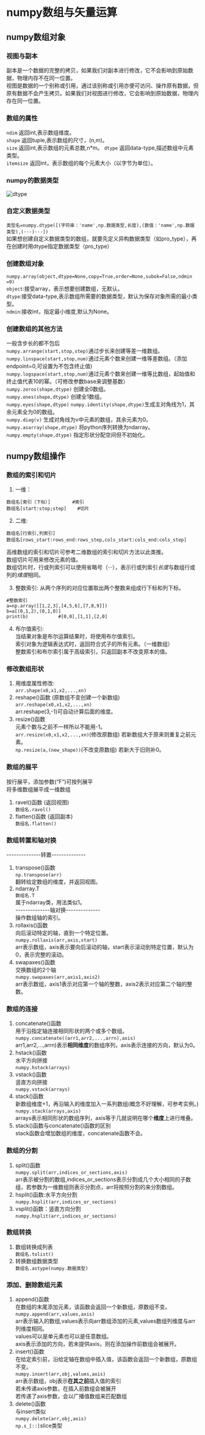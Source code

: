 # numpy数组与矢量运算  

## numpy数组对象  

### 视图与副本  
副本是一个数据的完整的拷贝，如果我们对副本进行修改，它不会影响到原始数据，物理内存不在同一位置。  
视图是数据的一个别称或引用，通过该别称或引用亦便可访问、操作原有数据，但原有数据不会产生拷贝。如果我们对视图进行修改，它会影响到原始数据，物理内存在同一位置。  

### 数组的属性  
```ndim```       返回int,表示数组维度。  
```shape```     返回tuple,表示数组的尺寸，(n,m)。   
```size```       返回int,表示数组的元素总数,n*m。
```dtype```      返回data-type,描述数组中元素类型。  
```itemsize```   返回int，表示数组的每个元素大小（以字节为单位）。   

### numpy的数据类型  
![dtype](https://pic4.zhimg.com/80/v2-87bc2518cce18166c1150bce4513aa5f_1440w.jpg)  

### 自定义数据类型  
```类型名=numpy.dtype([(字符串：'name',np.数据类型,长度),(数值：'name',np.数据类型),(···)···])```  
如果想创建自定义数据类型的数组，就要先定义异构数据类型（如pro_type），再在创建时用dtype指定数据类型（pro_type）  

### 创建数组对象  
```numpy.array(object,dtype=None,copy=True,order=None,subok=False,ndmin =0)```  
```object```:接受array，表示想要创建数组，无默认。  
```dtype```:接受data-type,表示数组所需要的数据类型，默认为保存对象所需的最小类型。  
```ndmin```:接收int，指定最小维度,默认为None。  

### 创建数组的其他方法  
一般含步长的都不包后  
```numpy.arrange(start,stop,step)```通过步长来创建等差一维数组。  
```numpy.linspace(start,stop,num)```通过元素个数来创建一维等差数组。（添加endpoint=0,可设置为不包含终止值)  
```numpy.logspace(start,stop,num)```通过元素个数来创建一维等比数组，起始值和终止值代表10的幂。（可修改参数base来调整基数）  
```numpy.zeros(shape,dtype)```            创建全0数组。   
```numpy.ones(shape,dtype)```             创建全1数组。   
```numpy.eyes(shape,dtype)``` ```numpy.identity(shape,dtype)```生成主对角线为1，其余元素全为0的数组。  
```numpy.diag(v)```                 生成对角线为v中元素的数组，其余元素为0。  
```numpy.asarray(shape,dtype)```                 将python序列转换为ndarray。  
```numpy.empty(shape,dtype)```            指定形状分配空间但不初始化。  

## numpy数组操作  
### 数组的索引和切片
1. 一维：
```
数组名[索引（下标）]        #索引
数组名[start:stop;step]    #切片
```  
2. 二维:
```
数组名[行索引,列索引]  
数组名[rows_start:rows_end:rows_step,cols_start:cols_end:cols_step]  
```  
高维数组的索引和切片可参考二维数组的索引和切片方法以此类推。  
数组切片可用来修改元素的值。  
数组切片时，行或列索引可以使用省略号（···），表示行或列索引*长度*与数组行或列的*维度*相同。    

3. 整数索引:
从两个序列的对应位置取出两个整数来组成行下标和列下标。  
```
#整数索引
a=np.array([[1,2,3],[4,5,6],[7,8,9]])
b=a[(0,1,2),(0,1,0)]
print(b)           #[0,0],[1,1],[2,0]
```  

4. 布尔值索引:  
当结果对象是布尔运算结果时，将使用布尔值索引。  
索引对象为逻辑表达式时，返回符合式子的所有元素。（一维数组）  
整数索引和布尔索引属于高级索引，只返回副本不改变原本的值。  
### 修改数组形状  
1. 用维度属性修改:  
```arr.shape(x0,x1,x2,...,xn)```  
2. reshape()函数  (原数组不变创建一个新数组)  
```arr.reshape(x0,x1,x2,...,xn)```  
arr.reshape(3,-1)可自动计算后面的维度。       
3. resize()函数  
元素个数与之前不一样所以不能用-1。    
```arr.resize(x0,x1,x2,...,xn)```(修改原数组)
若新数组大于原来则重复之前元素。  
```np.resize(a,(new_shape))```(不改变原数组)
若新大于旧则补0。  
### 数组的展平  
按行展平，添加参数(“F”)可按列展平  
将多维数组展平成一维数组  
1. ravel()函数 (返回视图)  
```数组名.ravel()```  
2. flatten()函数 (返回副本)  
```数组名.flatten()```  
### 数组转置和轴对换  
--------------转置--------------  
1. transpose()函数   
```np.transpose(arr)```  
翻转给定数组的维度，并返回视图。  
2. ndarray.T  
```数组名.T```  
属于ndarray类，用法类似1。     
--------------轴对换--------------  
操作数组轴的索引。   
3. rollaxis()函数  
向后滚动特定的轴，直到一个特定位置。  
```numpy.rollaxis(arr,axis,start)```    
arr表示数组，axis表示要向后滚动的轴，start表示滚动到特定位置，默认为0，表示完整的滚动。 
4. swapaxes()函数  
交换数组的2个轴  
```numpy.swapaxes(arr,axis1,axis2)```   
arr表示数组，axis1表示对应第一个轴的整数，axis2表示对应第二个轴的整数。  
### 数组的连接  
1. concatenate()函数  
用于沿指定轴连接相同形状的两个或多个数组。  
```numpy.concatenate((arr1,arr2,...,arrn),axis)```  
arr1,arr2,...,arrn)表示**相同维度**的数组序列，axis表示连接的方向，默认为0。  
2. hstack()函数  
水平方向拼接  
```numpy.hstack(arrays)```  
3. vstack()函数  
竖直方向拼接  
```numpy.vstack(arrays)```  
4. stack()函数   
新数组维度+1，再沿输入的维度加入一系列数组(概念不好理解，可参考实例。)   
```numpy.stack(arrays,axis)```  
arrays表示相同形状的数组序列，axis等于几就说明在哪个**维度**上进行堆叠。  
5. stack()函数与concatenate()函数的区别  
stack函数会增加数组的维度，concatenate函数不会。  
### 数组的分割  
1. split()函数  
```numpy.split(arr,indices_or_sections,axis)```  
arr表示被分割的数组,indices_or_sections表示分割成几个大小相同的子数组，若参数为一维数组则表示分割点，arr将按照分割的来分割数组。  
2. hsplit()函数:水平方向分割  
```numpy.hsplit(arr,indices_or_sections)```  
3. vsplit()函数：竖直方向分割  
```numpy.hsplit(arr,indices_or_sections)```  
### 数组转换  
1. 数组转换成列表  
```数组名.tolist()```  
2. 转换数组数据类型  
```数组名.astype(numpy.数据类型)```  
### 添加、删除数组元素  
1. append()函数  
在数组的末尾添加元素，该函数会返回一个新数组，原数组不变。  
```numpy.append(arr,values,axis)```  
arr表示输入的数组,values表示向arr数组添加的元素,values数组列维度与arr列维度相同。  
values可以是单元素也可以是任意数组。  
axis表示添加的方向，若未提供axis，则在添加操作前数组会被展开。  
2. insert()函数  
在给定索引前，沿给定轴在数组中插入值，该函数会返回一个新数组，原数组不变。  
```numpy.insert(arr,obj,values,axis)```  
arr表示数组，obj表示**在其之前**插入值的索引  
若未传递axis参数，在插入前数组会被展开  
若传递了axis参数，会以广播值数组来匹配数组  
3. delete()函数  
与insert类似  
```numpy.delete(arr,obj,axis)```  
```np.s_[::]```slice类型  